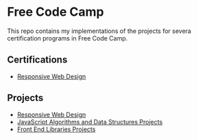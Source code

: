 # Free Code Camp

This repo contains my implementations of the projects for severa certification programs in Free Code Camp.

## Certifications
- [Responsive Web Design](https://www.freecodecamp.org/certification/pumascens/responsive-web-design)


## Projects

- [Responsive Web Design](./Projects/Responsive-Web-Design)
- [JavaScript Algorithms and Data Structures Projects](./Projects/JavaScript-Algorithms-and-Data-Structures-Projects)
- [Front End Libraries Projects](./Projects/Front-End-Libraries-Projects)
